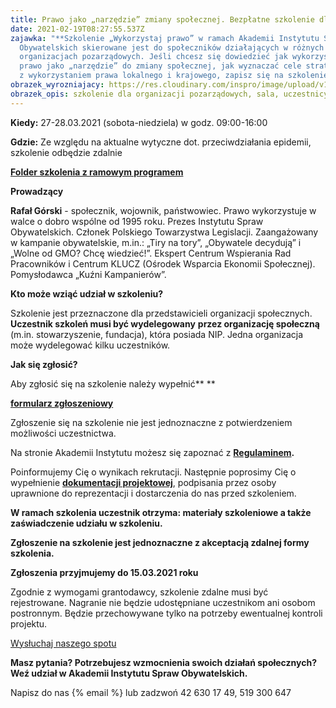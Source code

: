 ```yaml
---
title: Prawo jako „narzędzie” zmiany społecznej. Bezpłatne szkolenie dla aktywistów
date: 2021-02-19T08:27:55.537Z
zajawka: "**Szkolenie „Wykorzystaj prawo” w ramach Akademii Instytutu Spraw
  Obywatelskich skierowane jest do społeczników działających w różnych
  organizacjach pozarządowych. Jeśli chcesz się dowiedzieć jak wykorzystywać
  prawo jako „narzędzie” do zmiany społecznej, jak wyznaczać cele strategicznych
  z wykorzystaniem prawa lokalnego i krajowego, zapisz się na szkolenie.**"
obrazek_wyrozniajacy: https://res.cloudinary.com/inspro/image/upload/v1613723217/aiso/Zdj%C4%99cia%20szkolenia/og%C3%B3lne_szkolenie.jpg
obrazek_opis: szkolenie dla organizacji pozarządowych, sala, uczestnicy, prowadzący
---
```

**Kiedy:** 27-28.03.2021 (sobota-niedziela) w godz. 09:00-16:00

**Gdzie:** Ze względu na aktualne wytyczne dot. przeciwdziałania epidemii, szkolenie odbędzie zdalnie

**[Folder szkolenia z ramowym programem](https://res.cloudinary.com/inspro/image/upload/v1594962795/aiso/aiso-instytut.pdf)** 

**Prowadzący**

**Rafał Górski** - społecznik, wojownik, państwowiec. Prawo wykorzystuje w walce o dobro wspólne od 1995 roku. Prezes Instytutu Spraw Obywatelskich. Członek Polskiego Towarzystwa Legislacji. Zaangażowany w kampanie obywatelskie, m.in.: „Tiry na tory”, „Obywatele decydują” i „Wolne od GMO? Chcę wiedzieć!”. Ekspert Centrum Wspierania Rad Pracowników i Centrum KLUCZ (Ośrodek Wsparcia Ekonomii Społecznej). Pomysłodawca „Kuźni Kampanierów”.

**Kto może wziąć udział w szkoleniu?**

Szkolenie jest przeznaczone dla przedstawicieli organizacji społecznych. **Uczestnik szkoleń musi być wydelegowany** **przez organizację społeczną** (m.in. stowarzyszenie, fundacja), która posiada NIP. Jedna organizacja może wydelegować kilku uczestników.

**Jak się zgłosić?**

Aby zgłosić się na szkolenie należy wypełnić** [](https://forms.gle/QDVnGAVcfetC9gTW8)**

**[formularz zgłoszeniowy](https://forms.gle/QDVnGAVcfetC9gTW8)**

Zgłoszenie się na szkolenie nie jest jednoznaczne z potwierdzeniem możliwości uczestnictwa.

Na stronie Akademii Instytutu możesz się zapoznać z **[Regulaminem](https://res.cloudinary.com/inspro/raw/upload/v1601120217/aiso/regulamin_z_zalacznikami.zip).**

Poinformujemy Cię o wynikach rekrutacji. Następnie poprosimy Cię o wypełnienie **[dokumentacji projektowej](https://res.cloudinary.com/inspro/raw/upload/v1595492482/aiso/dokumenty_przystapienia_do_projektu.zip)**, podpisania przez osoby uprawnione do reprezentacji i dostarczenia do nas przed szkoleniem.

**W ramach szkolenia uczestnik otrzyma: materiały szkoleniowe a także zaświadczenie udziału w szkoleniu.**

**Zgłoszenie na szkolenie jest jednoznaczne z akceptacją zdalnej formy szkolenia.**

**Zgłoszenia przyjmujemy do 15.03.2021 roku**

Zgodnie z wymogami grantodawcy, szkolenie zdalne musi być rejestrowane. Nagranie nie będzie udostępniane uczestnikom ani osobom postronnym. Będzie przechowywane tylko na potrzeby ewentualnej kontroli projektu.

[Wysłuchaj naszego spotu](https://instytutsprawobywatelskich.pl/wp-content/uploads/2021/02/spot-aiso.mp3)

**Masz pytania? Potrzebujesz wzmocnienia swoich działań społecznych? Weź udział w Akademii Instytutu Spraw Obywatelskich.**

Napisz do nas {% email %} lub zadzwoń 42 630 17 49, 519 300 647